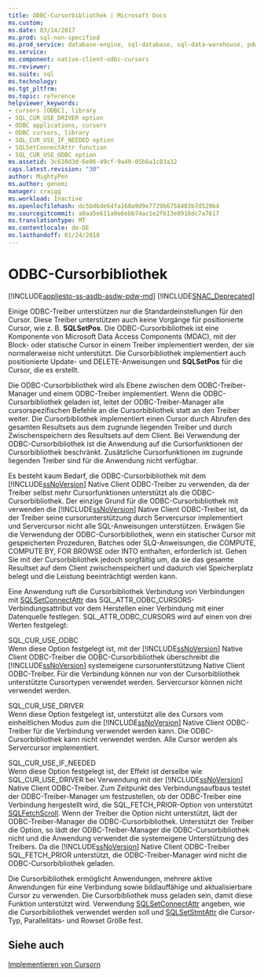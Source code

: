 ```yaml
---
title: ODBC-Cursorbibliothek | Microsoft Docs
ms.custom: 
ms.date: 03/14/2017
ms.prod: sql-non-specified
ms.prod_service: database-engine, sql-database, sql-data-warehouse, pdw
ms.service: 
ms.component: native-client-odbc-cursors
ms.reviewer: 
ms.suite: sql
ms.technology: 
ms.tgt_pltfrm: 
ms.topic: reference
helpviewer_keywords:
- cursors [ODBC], library
- SQL_CUR_USE_DRIVER option
- ODBC applications, cursors
- ODBC cursors, library
- SQL_CUR_USE_IF_NEEDED option
- SQLSetConnectAttr function
- SQL_CUR_USE_ODBC option
ms.assetid: 3c610d3d-6e06-49cf-9a40-05b6a1c83a32
caps.latest.revision: "30"
author: MightyPen
ms.author: genemi
manager: craigg
ms.workload: Inactive
ms.openlocfilehash: dc5bdbde64fa160a9d9e7729b6758483b7d529b4
ms.sourcegitcommit: a0aa5e611a0e6ebb74ac1e2f613e8916dc7a7617
ms.translationtype: MT
ms.contentlocale: de-DE
ms.lasthandoff: 01/24/2018
---
```

# <a name="odbc-cursor-library"></a>ODBC-Cursorbibliothek
[!INCLUDE[appliesto-ss-asdb-asdw-pdw-md](../../../includes/appliesto-ss-asdb-asdw-pdw-md.md)]
[!INCLUDE[SNAC_Deprecated](../../../includes/snac-deprecated.md)]

  Einige ODBC-Treiber unterstützen nur die Standardeinstellungen für den Cursor. Diese Treiber unterstützen auch keine Vorgänge für positionierte Cursor, wie z. B. **SQLSetPos**. Die ODBC-Cursorbibliothek ist eine Komponente von Microsoft Data Access Components (MDAC), mit der Block- oder statische Cursor in einem Treiber implementiert werden, der sie normalerweise nicht unterstützt. Die Cursorbibliothek implementiert auch positionierte Update- und DELETE-Anweisungen und **SQLSetPos** für die Cursor, die es erstellt.  
  
 Die ODBC-Cursorbibliothek wird als Ebene zwischen dem ODBC-Treiber-Manager und einem ODBC-Treiber implementiert. Wenn die ODBC-Cursorbibliothek geladen ist, leitet der ODBC-Treiber-Manager alle cursorspezifischen Befehle an die Cursorbibliothek statt an den Treiber weiter. Die Cursorbibliothek implementiert einen Cursor durch Abrufen des gesamten Resultsets aus dem zugrunde liegenden Treiber und durch Zwischenspeichern des Resultsets auf dem Client. Bei Verwendung der ODBC-Cursorbibliothek ist die Anwendung auf die Cursorfunktionen der Cursorbibliothek beschränkt. Zusätzliche Cursorfunktionen im zugrunde liegenden Treiber sind für die Anwendung nicht verfügbar.  
  
 Es besteht kaum Bedarf, die ODBC-Cursorbibliothek mit dem [!INCLUDE[ssNoVersion](../../../includes/ssnoversion-md.md)] Native Client ODBC-Treiber zu verwenden, da der Treiber selbst mehr Cursorfunktionen unterstützt als die ODBC-Cursorbibliothek. Der einzige Grund für die ODBC-Cursorbibliothek mit verwenden die [!INCLUDE[ssNoVersion](../../../includes/ssnoversion-md.md)] Native Client ODBC-Treiber ist, da der Treiber seine cursorunterstützung durch Servercursor implementiert und Servercursor nicht alle SQL-Anweisungen unterstützen. Erwägen Sie die Verwendung der ODBC-Cursorbibliothek, wenn ein statischer Cursor mit gespeicherten Prozeduren, Batches oder SLQ-Anweisungen, die COMPUTE, COMPUTE BY, FOR BROWSE oder INTO enthalten, erforderlich ist. Gehen Sie mit der Cursorbibliothek jedoch sorgfältig um, da sie das gesamte Resultset auf dem Client zwischenspeichert und dadurch viel Speicherplatz belegt und die Leistung beeinträchtigt werden kann.  
  
 Eine Anwendung ruft die Cursorbibliothek Verbindung von Verbindungen mit [SQLSetConnectAttr](../../../relational-databases/native-client-odbc-api/sqlsetconnectattr.md) das SQL_ATTR_ODBC_CURSORS-Verbindungsattribut vor dem Herstellen einer Verbindung mit einer Datenquelle festlegen. SQL_ATTR_ODBC_CURSORS wird auf einen von drei Werten festgelegt:  
  
 SQL_CUR_USE_ODBC  
 Wenn diese Option festgelegt ist, mit der [!INCLUDE[ssNoVersion](../../../includes/ssnoversion-md.md)] Native Client ODBC-Treiber die ODBC-Cursorbibliothek überschreibt die [!INCLUDE[ssNoVersion](../../../includes/ssnoversion-md.md)] systemeigene cursorunterstützung Native Client ODBC-Treiber. Für die Verbindung können nur von der Cursorbibliothek unterstützte Cursortypen verwendet werden. Servercursor können nicht verwendet werden.  
  
 SQL_CUR_USE_DRIVER  
 Wenn diese Option festgelegt ist, unterstützt alle des Cursors vom einheitlichen Modus zum die [!INCLUDE[ssNoVersion](../../../includes/ssnoversion-md.md)] Native Client ODBC-Treiber für die Verbindung verwendet werden kann. Die ODBC-Cursorbibliothek kann nicht verwendet werden. Alle Cursor werden als Servercursor implementiert.  
  
 SQL_CUR_USE_IF_NEEDED  
 Wenn diese Option festgelegt ist, der Effekt ist derselbe wie SQL_CUR_USE_DRIVER bei Verwendung mit der [!INCLUDE[ssNoVersion](../../../includes/ssnoversion-md.md)] Native Client ODBC-Treiber. Zum Zeitpunkt des Verbindungsaufbaus testet der ODBC-Treiber-Manager um festzustellen, ob der ODBC-Treiber eine Verbindung hergestellt wird, die SQL_FETCH_PRIOR-Option von unterstützt [SQLFetchScroll](../../../relational-databases/native-client-odbc-api/sqlfetchscroll.md). Wenn der Treiber die Option nicht unterstützt, lädt der ODBC-Treiber-Manager die ODBC-Cursorbibliothek. Unterstützt der Treiber die Option, so lädt der ODBC-Treiber-Manager die ODBC-Cursorbibliothek nicht und die Anwendung verwendet die systemeigene Unterstützung des Treibers. Da die [!INCLUDE[ssNoVersion](../../../includes/ssnoversion-md.md)] Native Client ODBC-Treiber SQL_FETCH_PRIOR unterstützt, die ODBC-Treiber-Manager wird nicht die ODBC-Cursorbibliothek geladen.  
  
 Die Cursorbibliothek ermöglicht Anwendungen, mehrere aktive Anwendungen für eine Verbindung sowie bildlauffähige und aktualisierbare Cursor zu verwenden. Die Cursorbibliothek muss geladen sein, damit diese Funktion unterstützt wird. Verwendung [SQLSetConnectAttr](../../../relational-databases/native-client-odbc-api/sqlsetconnectattr.md) angeben, wie die Cursorbibliothek verwendet werden soll und [SQLSetStmtAttr](../../../relational-databases/native-client-odbc-api/sqlsetstmtattr.md) die Cursor-Typ, Parallelitäts- und Rowset Größe fest.  
  
## <a name="see-also"></a>Siehe auch  
 [Implementieren von Cursorn](../../../relational-databases/native-client-odbc-cursors/implementation/how-cursors-are-implemented.md)  
  
  
